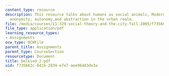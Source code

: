 ```yaml
---
content_type: resource
description: This resource talks about humans as social animals, Modern consciousness,
  anonymity, autonomy,and abstraction in the urban realm.
file: /media/courses/11-329-social-theory-and-the-city-fall-2005/f735662c041b2839e7e7aee96483de3a_belkind_2.pdf
file_type: application/pdf
learning_resource_types:
- Assignments
ocw_type: OCWFile
parent_title: Assignments
parent_type: CourseSection
resourcetype: Document
title: belkind_2.pdf
uid: f735662c-041b-2839-e7e7-aee96483de3a
---
```

